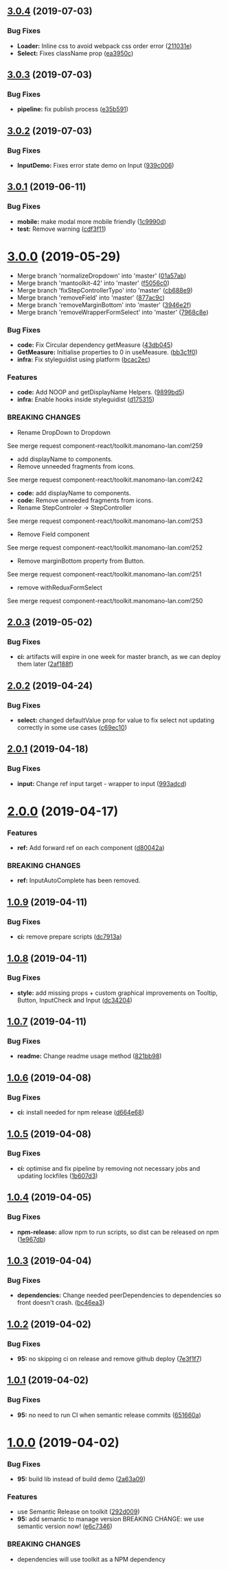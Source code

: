 ## [3.0.4](https://git.manomano.tech/component-react/toolkit.manomano-lan.com/compare/v3.0.3...v3.0.4) (2019-07-03)


### Bug Fixes

* **Loader:** Inline css to avoid webpack css order error ([211031e](https://git.manomano.tech/component-react/toolkit.manomano-lan.com/commit/211031e))
* **Select:** Fixes className prop ([ea3950c](https://git.manomano.tech/component-react/toolkit.manomano-lan.com/commit/ea3950c))

## [3.0.3](https://git.manomano.tech/component-react/toolkit.manomano-lan.com/compare/v3.0.2...v3.0.3) (2019-07-03)


### Bug Fixes

* **pipeline:** fix publish process ([e35b591](https://git.manomano.tech/component-react/toolkit.manomano-lan.com/commit/e35b591))

## [3.0.2](https://git.manomano.tech/component-react/toolkit.manomano-lan.com/compare/v3.0.1...v3.0.2) (2019-07-03)


### Bug Fixes

* **InputDemo:** Fixes error state demo on Input ([939c006](https://git.manomano.tech/component-react/toolkit.manomano-lan.com/commit/939c006))

## [3.0.1](https://git.manomano.tech/component-react/toolkit.manomano-lan.com/compare/v3.0.0...v3.0.1) (2019-06-11)


### Bug Fixes

* **mobile:** make modal more mobile friendly ([1c9990d](https://git.manomano.tech/component-react/toolkit.manomano-lan.com/commit/1c9990d))
* **test:** Remove warning ([cdf3f11](https://git.manomano.tech/component-react/toolkit.manomano-lan.com/commit/cdf3f11))

# [3.0.0](https://git.manomano.tech/component-react/toolkit.manomano-lan.com/compare/v2.0.3...v3.0.0) (2019-05-29)


* Merge branch 'normalizeDropdown' into 'master' ([01a57ab](https://git.manomano.tech/component-react/toolkit.manomano-lan.com/commit/01a57ab))
* Merge branch 'mantoolkit-42' into 'master' ([f5056c0](https://git.manomano.tech/component-react/toolkit.manomano-lan.com/commit/f5056c0))
* Merge branch 'fixStepControllerTypo' into 'master' ([cb688e9](https://git.manomano.tech/component-react/toolkit.manomano-lan.com/commit/cb688e9))
* Merge branch 'removeField' into 'master' ([877ac9c](https://git.manomano.tech/component-react/toolkit.manomano-lan.com/commit/877ac9c))
* Merge branch 'removeMarginBottom' into 'master' ([3946e2f](https://git.manomano.tech/component-react/toolkit.manomano-lan.com/commit/3946e2f))
* Merge branch 'removeWrapperFormSelect' into 'master' ([7968c8e](https://git.manomano.tech/component-react/toolkit.manomano-lan.com/commit/7968c8e))


### Bug Fixes

* **code:** Fix Circular dependency getMeasure ([43db045](https://git.manomano.tech/component-react/toolkit.manomano-lan.com/commit/43db045))
* **GetMeasure:** Initialise properties to 0 in useMeasure. ([bb3c1f0](https://git.manomano.tech/component-react/toolkit.manomano-lan.com/commit/bb3c1f0))
* **infra:** Fix styleguidist using platform ([bcac2ec](https://git.manomano.tech/component-react/toolkit.manomano-lan.com/commit/bcac2ec))


### Features

* **code:** Add NOOP and getDisplayName Helpers. ([9899bd5](https://git.manomano.tech/component-react/toolkit.manomano-lan.com/commit/9899bd5))
* **infra:** Enable hooks inside styleguidist ([d175315](https://git.manomano.tech/component-react/toolkit.manomano-lan.com/commit/d175315))


### BREAKING CHANGES

* Rename DropDown to Dropdown

See merge request component-react/toolkit.manomano-lan.com!259
* add displayName to components.
* Remove unneeded fragments from icons. 

See merge request component-react/toolkit.manomano-lan.com!242
* **code:** add displayName to components.
* **code:** Remove unneeded fragments from icons.
* Rename StepControler -> StepController

See merge request component-react/toolkit.manomano-lan.com!253
* Remove Field component

See merge request component-react/toolkit.manomano-lan.com!252
* Remove marginBottom property from Button.

See merge request component-react/toolkit.manomano-lan.com!251
* remove withReduxFormSelect

See merge request component-react/toolkit.manomano-lan.com!250

## [2.0.3](https://git.manomano.tech/component-react/toolkit.manomano-lan.com/compare/v2.0.2...v2.0.3) (2019-05-02)


### Bug Fixes

* **ci:** artifacts will expire in one week for master branch, as we can deploy them later ([2af188f](https://git.manomano.tech/component-react/toolkit.manomano-lan.com/commit/2af188f))

## [2.0.2](https://git.manomano.tech/component-react/toolkit.manomano-lan.com/compare/v2.0.1...v2.0.2) (2019-04-24)


### Bug Fixes

* **select:** changed defaultValue prop for value to fix select not updating correctly in some use cases ([c69ec10](https://git.manomano.tech/component-react/toolkit.manomano-lan.com/commit/c69ec10))

## [2.0.1](https://git.manomano.tech/component-react/toolkit.manomano-lan.com/compare/v2.0.0...v2.0.1) (2019-04-18)


### Bug Fixes

* **input:** Change ref input target - wrapper to input ([993adcd](https://git.manomano.tech/component-react/toolkit.manomano-lan.com/commit/993adcd))

# [2.0.0](https://git.manomano.tech/component-react/toolkit.manomano-lan.com/compare/v1.0.9...v2.0.0) (2019-04-17)


### Features

* **ref:** Add forward ref on each component ([d80042a](https://git.manomano.tech/component-react/toolkit.manomano-lan.com/commit/d80042a))


### BREAKING CHANGES

* **ref:** InputAutoComplete has been removed.

## [1.0.9](https://git.manomano.tech/component-react/toolkit.manomano-lan.com/compare/v1.0.8...v1.0.9) (2019-04-11)


### Bug Fixes

* **ci:** remove prepare scripts ([dc7913a](https://git.manomano.tech/component-react/toolkit.manomano-lan.com/commit/dc7913a))

## [1.0.8](https://git.manomano.tech/component-react/toolkit.manomano-lan.com/compare/v1.0.7...v1.0.8) (2019-04-11)


### Bug Fixes

* **style:** add missing props + custom graphical improvements on Tooltip, Button, InputCheck and Input ([dc34204](https://git.manomano.tech/component-react/toolkit.manomano-lan.com/commit/dc34204))

## [1.0.7](https://git.manomano.tech/component-react/toolkit.manomano-lan.com/compare/v1.0.6...v1.0.7) (2019-04-11)


### Bug Fixes

* **readme:** Change readme usage method ([821bb98](https://git.manomano.tech/component-react/toolkit.manomano-lan.com/commit/821bb98))

## [1.0.6](https://git.manomano.tech/component-react/toolkit.manomano-lan.com/compare/v1.0.5...v1.0.6) (2019-04-08)


### Bug Fixes

* **ci:** install needed for npm release ([d664e68](https://git.manomano.tech/component-react/toolkit.manomano-lan.com/commit/d664e68))

## [1.0.5](https://git.manomano.tech/component-react/toolkit.manomano-lan.com/compare/v1.0.4...v1.0.5) (2019-04-08)


### Bug Fixes

* **ci:** optimise and fix pipeline by removing not necessary jobs and updating lockfiles ([1b607d3](https://git.manomano.tech/component-react/toolkit.manomano-lan.com/commit/1b607d3))

## [1.0.4](https://git.manomano.tech/component-react/toolkit.manomano-lan.com/compare/v1.0.3...v1.0.4) (2019-04-05)


### Bug Fixes

* **npm-release:** allow npm to run scripts, so dist can be released on npm ([1e967db](https://git.manomano.tech/component-react/toolkit.manomano-lan.com/commit/1e967db))

## [1.0.3](https://git.manomano.tech/component-react/toolkit.manomano-lan.com/compare/v1.0.2...v1.0.3) (2019-04-04)


### Bug Fixes

* **dependencies:** Change needed peerDependencies to dependencies so front doesn't crash. ([bc46ea3](https://git.manomano.tech/component-react/toolkit.manomano-lan.com/commit/bc46ea3))

## [1.0.2](https://git.manomano.tech/component-react/toolkit.manomano-lan.com/compare/v1.0.1...v1.0.2) (2019-04-02)


### Bug Fixes

* **95:** no skipping ci on release and remove github deploy ([7e3f1f7](https://git.manomano.tech/component-react/toolkit.manomano-lan.com/commit/7e3f1f7))

## [1.0.1](https://git.manomano.tech/component-react/toolkit.manomano-lan.com/compare/v1.0.0...v1.0.1) (2019-04-02)


### Bug Fixes

* **95:** no need to run CI when semantic release commits ([651660a](https://git.manomano.tech/component-react/toolkit.manomano-lan.com/commit/651660a))

# [1.0.0](https://git.manomano.tech/component-react/toolkit.manomano-lan.com/compare/v0.4.0...v1.0.0) (2019-04-02)


### Bug Fixes

* **95:** build lib instead of build demo ([2a63a09](https://git.manomano.tech/component-react/toolkit.manomano-lan.com/commit/2a63a09))


### Features

* use Semantic Release on toolkit ([292d009](https://git.manomano.tech/component-react/toolkit.manomano-lan.com/commit/292d009))
* **95:** add semantic to manage version BREAKING CHANGE: we use semantic version now! ([e6c7346](https://git.manomano.tech/component-react/toolkit.manomano-lan.com/commit/e6c7346))


### BREAKING CHANGES

* dependencies will use toolkit as a NPM dependency
